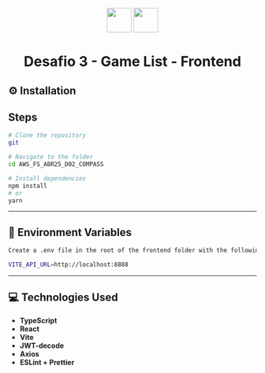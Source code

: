 <p align="center">
  <img src="https://img.icons8.com/color/48/typescript.png" width="50"/>
  <img src="https://img.icons8.com/color/48/react-native.png" width="50"/>
</p>

<h1 align="center">Desafio 3 - Game List - Frontend</h1>

## ⚙️ Installation

## Steps

```bash
# Clone the repository
git

# Navigate to the folder
cd AWS_FS_ABR25_D02_COMPASS

# Install dependencies
npm install
# or
yarn

```

---

## 🤖 Environment Variables

```bash
Create a .env file in the root of the frontend folder with the following content:

VITE_API_URL=http://localhost:8888

```

---

## 💻 Technologies Used

- **TypeScript**
- **React**
- **Vite**
- **JWT-decode**
- **Axios**
- **ESLint + Prettier**
